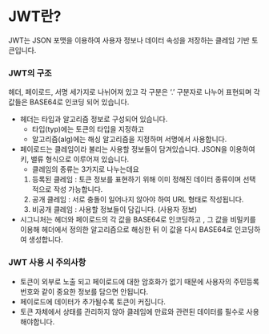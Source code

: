 # JWT란?

JWT는 JSON 포맷을 이용하여 사용자 정보나 데이터 속성을 저장하는 클레임 기반 토큰입니다. 

### JWT의 구조

헤더, 페이로드, 서명 세가지로 나뉘어져 있고 각 구분은 ‘.’ 구분자로 나누어 표현되며 각 값들은 BASE64로 인코딩 되어 있습니다.

- 헤더는 타입과 알고리즘 정보로 구성되어 있습니다.
    - 타입(typ)에는 토큰의 타입을 지정하고
    - 알고리즘(alg)에는 해싱 알고리즘을 지정하며 서명에서 사용합니다.
- 페이로드는 클레임이라 불리는 사용할 정보들이 담겨있습니다. JSON을 이용하여 키, 밸류 형식으로 이루어져 있습니다.
    - 클레임의 종류는 3가지로 나누는데요
    1. 등록된 클레임 : 토큰 정보를 표현하기 위해 이미 정해진 데이터 종류이며 선택적으로 작성 가능합니다.
    2. 공개 클레임 : 서로 충돌이 일어나지 않아야 하여 URL 형태로 작성됩니다.
    3. 비공개 클레임 : 사용할 정보들이 담깁니다. (사용자 정보)
- 시그니처는 헤더와 페이로드의 각 값을 BASE64로 인코딩하고 , 그 값을 비밀키를 이용해 헤더에서 정의한 알고리즘으로 해싱한 뒤 이 값을 다시 BASE64로 인코딩하여 생성합니다.

### JWT 사용 시 주의사항

- 토큰이 외부로 노출 되고 페이로드에 대한 암호화가 없기 때문에 사용자의 주민등록번호와 같이 중요한 정보를 담으면 안됩니다.
- 페이로드에 데이터가 추가될수록 토큰이 커집니다.
- 토큰 자체에서 상태를 관리하지 않아 클레임에 만료와 관련된 데이터를 필수로 사용해야합니다.
